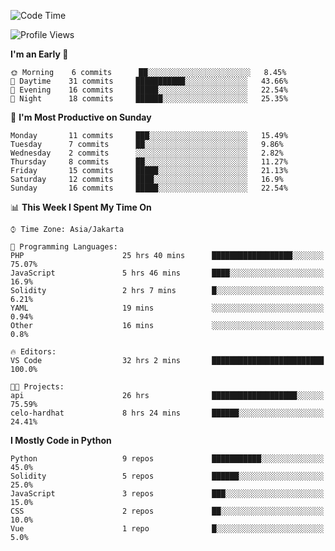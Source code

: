 <!--START_SECTION:waka-->
![Code Time](http://img.shields.io/badge/Code%20Time-1%2C118%20hrs%201%20min-blue)

![Profile Views](http://img.shields.io/badge/Profile%20Views-2-blue)

**I'm an Early 🐤** 

```text
🌞 Morning    6 commits      ██░░░░░░░░░░░░░░░░░░░░░░░   8.45% 
🌆 Daytime    31 commits     ███████████░░░░░░░░░░░░░░   43.66% 
🌃 Evening    16 commits     █████░░░░░░░░░░░░░░░░░░░░   22.54% 
🌙 Night      18 commits     ██████░░░░░░░░░░░░░░░░░░░   25.35%

```
📅 **I'm Most Productive on Sunday** 

```text
Monday       11 commits     ███░░░░░░░░░░░░░░░░░░░░░░   15.49% 
Tuesday      7 commits      ██░░░░░░░░░░░░░░░░░░░░░░░   9.86% 
Wednesday    2 commits      ░░░░░░░░░░░░░░░░░░░░░░░░░   2.82% 
Thursday     8 commits      ██░░░░░░░░░░░░░░░░░░░░░░░   11.27% 
Friday       15 commits     █████░░░░░░░░░░░░░░░░░░░░   21.13% 
Saturday     12 commits     ████░░░░░░░░░░░░░░░░░░░░░   16.9% 
Sunday       16 commits     █████░░░░░░░░░░░░░░░░░░░░   22.54%

```


📊 **This Week I Spent My Time On** 

```text
⌚︎ Time Zone: Asia/Jakarta

💬 Programming Languages: 
PHP                      25 hrs 40 mins      ██████████████████░░░░░░░   75.07% 
JavaScript               5 hrs 46 mins       ████░░░░░░░░░░░░░░░░░░░░░   16.9% 
Solidity                 2 hrs 7 mins        █░░░░░░░░░░░░░░░░░░░░░░░░   6.21% 
YAML                     19 mins             ░░░░░░░░░░░░░░░░░░░░░░░░░   0.94% 
Other                    16 mins             ░░░░░░░░░░░░░░░░░░░░░░░░░   0.8%

🔥 Editors: 
VS Code                  32 hrs 2 mins       █████████████████████████   100.0%

🐱‍💻 Projects: 
api                      26 hrs              ███████████████████░░░░░░   75.59% 
celo-hardhat             8 hrs 24 mins       ██████░░░░░░░░░░░░░░░░░░░   24.41%

```

**I Mostly Code in Python** 

```text
Python                   9 repos             ███████████░░░░░░░░░░░░░░   45.0% 
Solidity                 5 repos             ██████░░░░░░░░░░░░░░░░░░░   25.0% 
JavaScript               3 repos             ███░░░░░░░░░░░░░░░░░░░░░░   15.0% 
CSS                      2 repos             ██░░░░░░░░░░░░░░░░░░░░░░░   10.0% 
Vue                      1 repo              █░░░░░░░░░░░░░░░░░░░░░░░░   5.0%

```



<!--END_SECTION:waka-->
